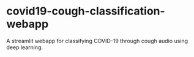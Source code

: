 # covid19-cough-classification-webapp
A streamlit webapp for classifying COVID-19 through cough audio using deep learning.
